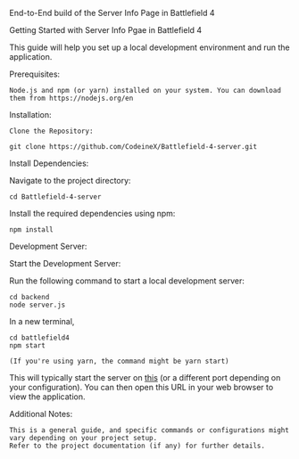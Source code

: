 End-to-End build of the Server Info Page in Battlefield 4

Getting Started with Server Info Pgae in Battlefield 4
 
This guide will help you set up a local development environment and run the application.

Prerequisites:

    Node.js and npm (or yarn) installed on your system. You can download them from https://nodejs.org/en

Installation:

    Clone the Repository:

    git clone https://github.com/CodeineX/Battlefield-4-server.git

Install Dependencies:

Navigate to the project directory:

    cd Battlefield-4-server

Install the required dependencies using npm: 

    npm install

Development Server:

Start the Development Server:

Run the following command to start a local development server:

    cd backend
    node server.js

In a new terminal, 

    cd battlefield4
    npm start

    (If you're using yarn, the command might be yarn start)

This will typically start the server on [this](http://localhost:3000/battlefield4) (or a different port depending on your configuration). You can then open this URL in your web browser to view the application.

     
Additional Notes:

    This is a general guide, and specific commands or configurations might vary depending on your project setup.
    Refer to the project documentation (if any) for further details.
